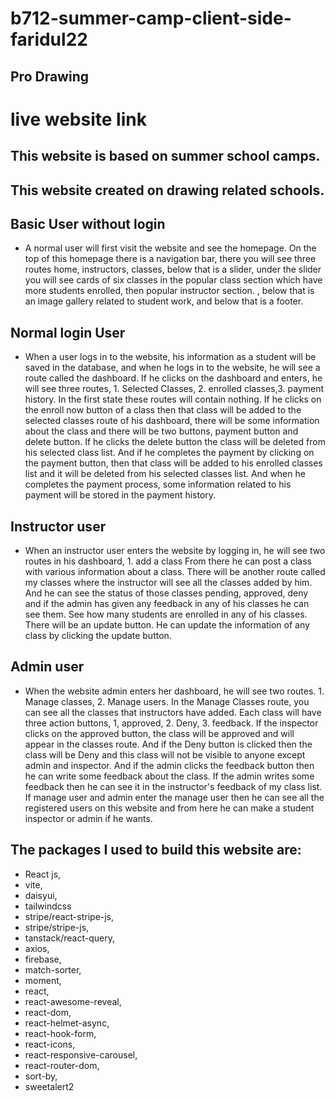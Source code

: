 # b712-summer-camp-client-side-faridul22

## Pro Drawing 
# live website link
[]()


## This website is based on summer school camps. 
##  This website created on drawing related schools.

## Basic User without login
- A normal user will first visit the website and see the homepage. On the top of this homepage there is a navigation bar, there you will see three routes home, instructors, classes, below that is a slider, under the slider you will see cards of six classes in the popular class section which have more students enrolled, then popular instructor section. , below that is an image gallery related to student work, and below that is a footer.

## Normal login User
- When a user logs in to the website, his information as a student will be saved in the database, and when he logs in to the website, he will see a route called the dashboard.  If he clicks on the dashboard and enters, he will see three routes, 1.  Selected Classes, 2.  enrolled classes,3.  payment history.  In the first state these routes will contain nothing.  If he clicks on the enroll now button of a class then that class will be added to the selected classes route of his dashboard, there will be some information about the class and there will be two buttons, payment button and delete button.  If he clicks the delete button the class will be deleted from his selected class list.  And if he completes the payment by clicking on the payment button, then that class will be added to his enrolled classes list and it will be deleted from his selected classes list.  And when he completes the payment process, some information related to his payment will be stored in the payment history.

## Instructor user
- When an instructor user enters the website by logging in, he will see two routes in his dashboard, 1.  add a class From there he can post a class with various information about a class.  There will be another route called my classes where the instructor will see all the classes added by him.  And he can see the status of those classes pending, approved, deny and if the admin has given any feedback in any of his classes he can see them.  See how many students are enrolled in any of his classes.  There will be an update button.  He can update the information of any class by clicking the update button.

## Admin user
- When the website admin enters her dashboard, he will see two routes.  1.  Manage classes, 2.  Manage users.  In the Manage Classes route, you can see all the classes that instructors have added.  Each class will have three action buttons, 1, approved, 2. Deny, 3.  feedback.  If the inspector clicks on the approved button, the class will be approved and will appear in the classes route.  And if the Deny button is clicked then the class will be Deny and this class will not be visible to anyone except admin and inspector.  And if the admin clicks the feedback button then he can write some feedback about the class.  If the admin writes some feedback then he can see it in the instructor's feedback of my class list. If manage user and admin enter the manage user then he can see all the registered users on this website and from here he can make a student inspector or admin if he wants.

## The packages I used to build this website are:
 -  React js,
 - vite,
 - daisyui,
 - tailwindcss
 - stripe/react-stripe-js,
 - stripe/stripe-js,
 - tanstack/react-query,
 - axios,
 - firebase,
 - match-sorter,
 - moment,
 - react,
 - react-awesome-reveal,
 - react-dom,
 - react-helmet-async,
 - react-hook-form,
 - react-icons,
 - react-responsive-carousel,
 - react-router-dom,
 - sort-by,
 - sweetalert2

